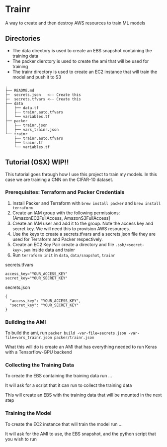 # Trainr
A way to create and then destroy AWS resources to train ML models

## Directories
- The data directory is used to create an EBS snapshot containing the training data
- The packer dierctory is used to create the ami that will be used for training
- The trainr directory is used to create an EC2 instance that will train the model and push it to S3
```
.
├── README.md
├─  secrets.json   <-- Create this
├─  secrets.tfvars <-- Create this
├── data
│   ├── data.tf
│   ├── trainr.auto.tfvars
│   └── variables.tf
├── packer
│   ├── trainr.json
│   ├── vars_trainr.json
└── trainr
    ├── trainr.auto.tfvars
    ├── trainr.tf
    └── variables.tf
```

## Tutorial (OSX) WIP!!
This tutorial goes through how I use this project to train my models. In this case we are training a CNN on the CIFAR-10 dataset.

### Prerequisites: Terraform and Packer Credentials
1. Install Packer and Terraform with `brew install packer` and `brew install terraform`
2. Create an IAM group with the following permissions: [AmazonEC2FullAccess, AmazonS3FullAccess]
3. Create an IAM user and add it to the group. Note the access key and secret key. We will need this to provision AWS resources.
4. Use the keys to create a secrets.tfvars and a secrets.json file they are used for Terraform and Packer respectively.
5. Create an EC2 Key Pair create a directory and file `.ssh/<secret-key>.pem` inside data and trainr
6. Run `terraform init` in `data`, `data/snapshot`, `trainr`

secrets.tfvars
```
access_key="YOUR_ACCESS_KEY"
secret_key="YOUR_SECRET_KEY"
```

secrets.json
```
{
  "access_key": "YOUR_ACCESS_KEY",
  "secret_key": "YOUR_SECRET_KEY"
}
```

### Building the AMI
To build the ami, run `packer build -var-file=secrets.json -var-file=vars_trainr.json packer/trainr.json`

What this will do is create an AMI that has everything needed to run Keras with a Tensorflow-GPU backend

### Collecting the Training Data
To create the EBS containing the training data run ...

It will ask for a script that it can run to collect the training data

This will create an EBS with the training data that will be mounted in the next step

### Training the Model
To create the EC2 instance that will train the model run ...

It will ask for the AMI to use, the EBS snapshot, and the python script that you wish to run
